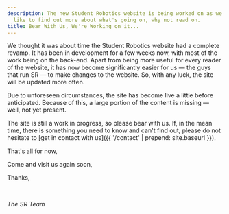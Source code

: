 ```yaml
---
description: The new Student Robotics website is being worked on as we speak. If you'd
  like to find out more about what's going on, why not read on.
title: Bear With Us, We're Working on it...
---
```

We thought it was about time the Student Robotics website had a complete revamp. It has been in development for a few 
weeks now, with most of the work being on the back-end. Apart from being more useful for every reader of the website, 
it has now become significantly easier for us &mdash; the guys that run SR &mdash; to make changes to the website. So, 
with any luck, the site will be updated more often.

Due to unforeseen circumstances, the site has become live a little before anticipated. Because of this, a large portion 
of the content is missing &mdash; well, not yet present.

The site is still a work in progress, so please bear with us. If, in the mean time, there is something you need to know 
and can't find out, please do not hesitate to [get in contact with us]({{ '/contact' | prepend: site.baseurl }}).

That's all for now,

Come and visit us again soon,

Thanks,

&nbsp;

_The SR Team_
